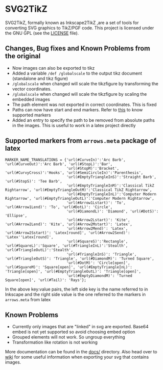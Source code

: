 # SVG2TikZ

SVG2TikZ, formally known as Inkscape2TikZ ,are a set of tools for converting SVG graphics to TikZ/PGF code. 
This project is licensed under the GNU GPL  (see  the [LICENSE](/LICENSE) file).

## Changes, Bug fixes and Known Problems from the original

- Now images can also be exported to tikz
- Added a variable `/def /globalscale` to the output tikz document (standalone and tikz figure)
- `/globalscale` when changed will scale the tikzfigure by transforming the vector coordinates.
- `/globalscale` when changed will scale the tikzfigure by scaling the embedded images
- The path element was not exported in correct coordinates. This is fixed
- Paths can now have start and end markers. Refer to [this](https://gist.github.com/AndiH/f99d9b0cbd3519c27af5b96cfbeff97c#file-tikz-arrows-tex) to know supported markers
- Added an entry to specify the path to be removed from absolute paths in the images. This is useful to work in a latex project directly

## Supported markers from `arrows.meta` package of latex

```
MARKER_NAME_TRANSLATIONS = {'url(#CurveIn)':'Arc Barb', 'url(#CurveOut)':'Arc Barb', 'url(#StopL)':'Bar', 
                            'url(#StopM)':'Bracket', 'url(#CurvyCross)':'Hooks', 'url(#SemiCircleIn)':'Parenthesis', 
                            'url(#EmptyTriangleInS)':'Straight Barb', 'url(#StopS)': 'Tee Barb', 
                            'url(#EmptyTriangleInM)':'Classical TikZ Rightarrow', 'url(#EmptyTriangleOutM)':'Classical TikZ Rightarrow',
                            'url(#EmptyTriangleInL)':'Computer Modern Rightarrow', 'url(#EmptyTriangleOutL)':'Computer Modern Rightarrow', 
                            'url(#Arrow1Lstart)': 'To', 'url(#Arrow1Lend)': 'To', 'url(#DotL)': 'Circle', 
                            'url(#DiamondL)': 'Diamond', 'url(#DotS)': 'Ellipse', 
                            'url(#Arrow2Lstart)': 'Kite', 'url(#Arrow2Lend)': 'Kite', 'url(#Arrow2Mstart)': 'Latex', 
                            'url(#Arrow2Mend)': 'Latex', 'url(#Arrow2Sstart)': 'Latex[round]', 'url(#Arrow2Send)': 'Latex''Latex[round]', 
                            'url(#SquareS)':'Rectangle', 'url(#SquareL)':'Square', 'url(#TriangleInL)':'Stealth', 'url(#TriangleOutL)':'Stealth',
                            'url(#TriangleInS)': 'Triangle', 'url(#TriangleOutS)': 'Triangle', 'url(#DiamondM)': 'Turned Square', 
                            'url(#DotM)': 'Circle[open]', 'url(#SquareM)': 'Square[open]', 'url(#EmptyTriangleInL)': 'Triangle[open]', 'url(#EmptyTriangleOutL)': 'Triangle[open]', 
                            'url(#EmptyDiamondM)': 'Turned Square[open]', 'url(#Tail)': 'Rays'};
```

In the above key:value pairs, the left side key is the name referred to in Inkscape and the right side value is the one referred to the markers in `arrows.meta` from latex

## Known Problems
- Currently only images that are "linked" in svg are exported. Base64 embed is not yet supported so avoid choosing embed option
- Grouped elements will not work. So ungroup everything
- Transformation like rotation is not working

More documentation can be found in the [docs/](/docs/index.rst) directory. Also head over to [wiki](https://github.com/aalavandhaann/svg2tikz/wiki/Installation-and-Usage) for some useful information when exporting your svg that contains images. 
